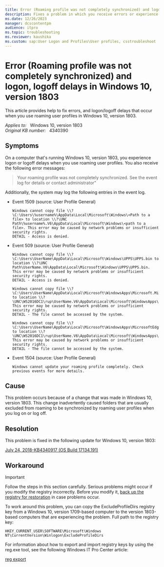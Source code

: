 ```yaml
---
title: Error (Roaming profile was not completely synchronized) and logon, logoff delays in Windows 10, version 1803
description: Fixes a problem in which you receive errors or experience logon/logoff delays when you use roaming user profiles.
ms.date: 12/26/2023
manager: dcscontentpm
audience: itpro
ms.topic: troubleshooting
ms.reviewer: kaushika
ms.custom: sap:User Logon and Profiles\User profiles, csstroubleshoot
---
```

# Error (Roaming profile was not completely synchronized) and logon, logoff delays in Windows 10, version 1803

This article provides help to fix errors, and logon/logoff delays that occur when you use roaming user profiles in Windows 10, version 1803.

_Applies to:_ &nbsp; Windows 10, version 1803  
_Original KB number:_ &nbsp; 4340390

## Symptoms

On a computer that's running Windows 10, version 1803, you experience logon or logoff delays when you use roaming user profiles. You also receive the following error messages:

> Your roaming profile was not completely synchronized. See the event log for details or contact administrator"

Additionally, the system may log the following entries in the event log.

- Event 1509 (source: User Profile General)

    ```output
    Windows cannot copy file \\?\C:\Users\%username%\AppData\Local\Microsoft\Windows\<Path to a file> to location \\?\UNC Path\%username%.V6\AppData\Local\Microsoft\Windows\<path to a file>. This error may be caused by network problems or insufficient security rights.  
    DETAIL - Access is denied.
    ```

- Event 509 (source: User Profile General)

    ```output
    Windows cannot copy file \\?\C:\Users\UserName\AppData\Local\Microsoft\Windows\UPPS\UPPS.bin to location \\?\UNC Path\UserName.V6\AppData\Local\Microsoft\Windows\UPPS\UPPS.bin. This error may be caused by network problems or insufficient security rights.  
    DETAIL - Access is denied.

    Windows cannot copy file \\?\C:\Users\UserName\AppData\Local\Microsoft\WindowsApps\Microsoft.MicrosoftEdge_8wekyb3d8bbwe\MicrosoftEdge.exe to location \\?\UNC\WS2016DC1\rup\UserName.V6\AppData\Local\Microsoft\WindowsApps\Microsoft.MicrosoftEdge_8wekyb3d8bbwe\MicrosoftEdge.exe. This error may be caused by network problems or insufficient security rights.  
    DETAIL - The file cannot be accessed by the system.

    Windows cannot copy file \\?\C:\Users\UserName\AppData\Local\Microsoft\WindowsApps\MicrosoftEdge.exe to location \\?\UNC\WS2016DC1\rup\UserName.V6\AppData\Local\Microsoft\WindowsApps\MicrosoftEdge.exe. This error may be caused by network problems or insufficient security rights.  
    DETAIL - The file cannot be accessed by the system.
    ```

- Event 1504 (source: User Profile General)

     ```output
     Windows cannot update your roaming profile completely. Check previous events for more details.
     ```

## Cause

This problem occurs because of a change that was made in Windows 10, version 1803. This change inadvertently caused folders that are usually excluded from roaming to be synchronized by roaming user profiles when you log on or log off.

## Resolution

This problem is fixed in the following update for Windows 10, version 1803:

[July 24, 2018-KB4340917 (OS Build 17134.191)](https://support.microsoft.com/help/4340917)

## Workaround

> [!IMPORTANT]
> Follow the steps in this section carefully. Serious problems might occur if you modify the registry incorrectly. Before you modify it, [back up the registry for restoration](https://support.microsoft.com/help/322756) in case problems occur.

To work around this problem, you can copy the ExcludeProfileDirs registry key from a Windows 10, version 1709-based computer to the version 1803-based computers that are experiencing the problem. Full path to the registry key:

`HKEY_CURRENT_USER\SOFTWARE\Microsoft\Windows NT\CurrentVersion\Winlogon\ExcludeProfileDirs`

For information about how to export and import registry keys by using the reg.exe tool, see the following Windows IT Pro Center article:

[reg export](/windows-server/administration/windows-commands/reg-export)

